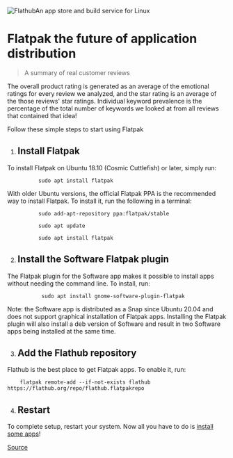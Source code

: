 ![FlathubAn app store and build service for Linux](https://flathub.org/assets/themes/flathub/flathub-logo-toolbar.svg)

# Flatpak the future of application distribution

> A summary of real customer reviews

The overall product rating is generated as an average of the emotional ratings for every review we analyzed, and the star rating is an average of the those reviews' star ratings. Individual keyword prevalence is the percentage of the total number of keywords we looked at from all reviews that contained that idea!

Follow these simple steps to start using Flatpak

1.  Install Flatpak
    ---------------
    
To install Flatpak on Ubuntu 18.10 (Cosmic Cuttlefish) or later, simply run:
    
        
              sudo apt install flatpak
            
    
With older Ubuntu versions, the official Flatpak PPA is the recommended way to install Flatpak. To install it, run the following in a terminal:
    
        
              sudo add-apt-repository ppa:flatpak/stable
              
              sudo apt update
              
              sudo apt install flatpak
            
    
2.  Install the Software Flatpak plugin
    -----------------------------------
    
The Flatpak plugin for the Software app makes it possible to install apps without needing the command line. To install, run:
    
        
               sudo apt install gnome-software-plugin-flatpak
            
    
Note: the Software app is distributed as a Snap since Ubuntu 20.04 and does not support graphical installation of Flatpak apps. Installing the Flatpak plugin will also install a deb version of Software and result in two Software apps being installed at the same time.
    
3.  Add the Flathub repository
    --------------------------
    
Flathub is the best place to get Flatpak apps. To enable it, run:
    
    	flatpak remote-add --if-not-exists flathub https://flathub.org/repo/flathub.flatpakrepo
            
    
4.  Restart
    -------
    
To complete setup, restart your system. Now all you have to do is [install some apps](https://flathub.org/)!
    


[Source](https://flatpak.org/setup/Ubuntu)
